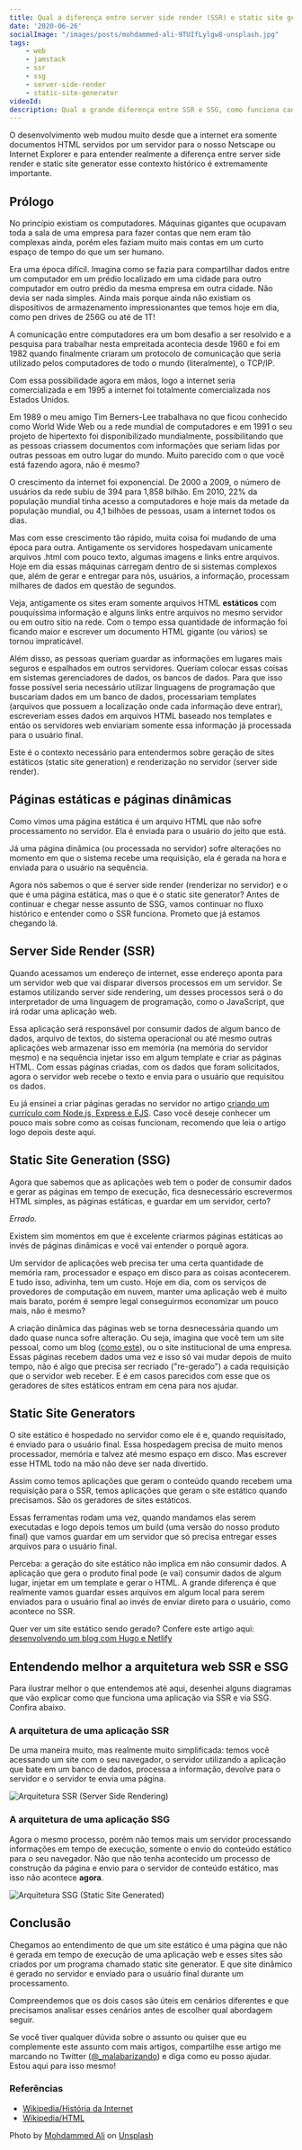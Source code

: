 ```yaml
---
title: Qual a diferença entre server side render (SSR) e static site generator (SSG)
date: '2020-06-26'
socialImage: "/images/posts/mohdammed-ali-9TUIfLylgw8-unsplash.jpg"
tags:
    - web
    - jamstack
    - ssr
    - ssg
    - server-side-render
    - static-site-generator
videoId: 
description: Qual a grande diferença entre SSR e SSG, como funciona cada abordagem e porquê isso existe?
---
```


O desenvolvimento web mudou muito desde que a internet era somente documentos HTML servidos por um servidor para o nosso Netscape ou Internet Explorer e para entender realmente a diferença entre server side render e static site generator esse contexto histórico é extremamente importante.

## Prólogo

No princípio existiam os computadores. Máquinas gigantes que ocupavam toda a sala de uma empresa para fazer contas que nem eram tão complexas ainda, porém eles faziam muito mais contas em um curto espaço de tempo do que um ser humano.

Era uma época difícil. Imagina como se fazia para compartilhar dados entre um computador em um prédio localizado em uma cidade para outro computador em outro prédio da mesma empresa em outra cidade. Não devia ser nada simples. Ainda mais porque ainda não existiam os dispositivos de armazenamento impressionantes que temos hoje em dia, como pen drives de 256G ou até de 1T! 

A comunicação entre computadores era um bom desafio a ser resolvido e a pesquisa para trabalhar nesta empreitada acontecia desde 1960 e foi em 1982 quando finalmente criaram um protocolo de comunicação que seria utilizado pelos computadores de todo o mundo (literalmente), o TCP/IP.

Com essa possibilidade agora em mãos, logo a internet seria comercializada e em 1995 a internet foi totalmente comercializada nos Estados Unidos.

Em 1989 o meu amigo Tim Berners-Lee trabalhava no que ficou conhecido como World Wide Web ou a rede mundial de computadores e em 1991 o seu projeto de hipertexto foi disponibilizado mundialmente, possibilitando que as pessoas criassem documentos com informações que seriam lidas por outras pessoas em outro lugar do mundo. Muito parecido com o que você está fazendo agora, não é mesmo?

O crescimento da internet foi exponencial. De 2000 a 2009, o número de usuários da rede subiu de 394 para 1,858 bilhão. Em 2010, 22% da população mundial tinha acesso a computadores e hoje mais da metade da população mundial, ou 4,1 bilhões de pessoas, usam a internet todos os dias.

Mas com esse crescimento tão rápido, muita coisa foi mudando de uma época para outra. Antigamente os servidores hospedavam unicamente arquivos .html com pouco texto, algumas imagens e links entre arquivos. Hoje em dia essas máquinas carregam dentro de si sistemas complexos que, além de gerar e entregar para nós, usuários, a informação, processam milhares de dados em questão de segundos.

Veja, antigamente os sites eram somente arquivos HTML **estáticos** com pouquíssima informação e alguns links entre arquivos no mesmo servidor ou em outro sítio na rede. Com o tempo essa quantidade de informação foi ficando maior e escrever um documento HTML gigante (ou vários) se tornou impraticável. 

Além disso, as pessoas queriam guardar as informações em lugares mais seguros e espalhados em outros servidores. Queriam colocar essas coisas em sistemas gerenciadores de dados, os bancos de dados. Para que isso fosse possível seria necessário utilizar linguagens de programação que buscariam dados em um banco de dados, processariam templates (arquivos que possuem a localização onde cada informação deve entrar), escreveriam esses dados em arquivos HTML baseado nos templates e então os servidores web enviariam somente essa informação já processada para o usuário final.

Este é o contexto necessário para entendermos sobre geração de sites estáticos (static site generation) e renderização no servidor (server side render).

## Páginas estáticas e páginas dinâmicas

Como vimos uma página estática é um arquivo HTML que não sofre processamento no servidor. Ela é enviada para o usuário do jeito que está.

Já uma página dinâmica (ou processada no servidor) sofre alterações no momento em que o sistema recebe uma requisição, ela é gerada na hora e enviada para o usuário na sequência.

Agora nós sabemos o que é server side render (renderizar no servidor) e o que é uma página estática, mas o que é o static site generator? Antes de continuar e chegar nesse assunto de SSG, vamos continuar no fluxo histórico e entender como o SSR funciona. Prometo que já estamos chegando lá.

## Server Side Render (SSR)

Quando acessamos um endereço de internet, esse endereço aponta para um servidor web que vai disparar diversos processos em um servidor. Se estamos utilizando server side rendering, um desses processos será o do interpretador de uma linguagem de programação, como o JavaScript, que irá rodar uma aplicação web.

Essa aplicação será responsável por consumir dados de algum banco de dados, arquivo de textos, do sistema operacional ou até mesmo outras aplicações web armazenar isso em memória (na memória do servidor mesmo) e na sequência injetar isso em algum template e criar as páginas HTML. Com essas páginas criadas, com os dados que foram solicitados, agora o servidor web recebe o texto e envia para o usuário que requisitou os dados.

Eu já ensinei a criar páginas geradas no servidor no artigo [criando um currículo com Node.js, Express e EJS](/posts/criando-um-currículo-com-node-js-express-e-templates-ejs/). Caso você deseje conhecer um pouco mais sobre como as coisas funcionam, recomendo que leia o artigo logo depois deste aqui.

## Static Site Generation (SSG)

Agora que sabemos que as aplicações web tem o poder de consumir dados e gerar as páginas em tempo de execução, fica desnecessário escrevermos HTML simples, as páginas estáticas, e guardar em um servidor, certo?

*Errado.*

Existem sim momentos em que é excelente criarmos páginas estáticas ao invés de páginas dinâmicas e você vai entender o porquê agora.

Um servidor de aplicações web precisa ter uma certa quantidade de memória ram, processador e espaço em disco para as coisas acontecerem. E tudo isso, adivinha, tem um custo. Hoje em dia, com os serviços de provedores de computação em nuvem, manter uma aplicação web é muito mais barato, porém é sempre legal conseguirmos economizar um pouco mais, não é mesmo?

A criação dinâmica das páginas web se torna desnecessária quando um dado quase nunca sofre alteração. Ou seja, imagina que você tem um site pessoal, como um blog ([como este](https://github.com/woliveiras/woliveiras.github.io/)), ou o site institucional de uma empresa. Essas páginas recebem dados uma vez e isso só vai mudar depois de muito tempo, não é algo que precisa ser recriado ("re-gerado") a cada requisição que o servidor web receber. E é em casos parecidos com esse que os geradores de sites estáticos entram em cena para nos ajudar.

## Static Site Generators

O site estático é hospedado no servidor como ele é e, quando requisitado, é enviado para o usuário final. Essa hospedagem precisa de muito menos processador, memória e talvez até mesmo espaço em disco. Mas escrever esse HTML todo na mão não deve ser nada divertido.

Assim como temos aplicações que geram o conteúdo quando recebem uma requisição para o SSR, temos aplicações que geram o site estático quando precisamos. São os geradores de sites estáticos. 

Essas ferramentas rodam uma vez, quando mandamos elas serem executadas e logo depois temos um build (uma versão do nosso produto final) que vamos guardar em um servidor que só precisa entregar esses arquivos para o usuário final.

Perceba: a geração do site estático não implica em não consumir dados. A aplicação que gera o produto final pode (e vai) consumir dados de algum lugar, injetar em um template e gerar o HTML. A grande diferença é que realmente vamos guardar esses arquivos em algum local para serem enviados para o usuário final ao invés de enviar direto para o usuário, como acontece no SSR.

Quer ver um site estático sendo gerado? Confere este artigo aqui: [desenvolvendo um blog com Hugo e Netlify](/posts/desenvolvendo-um-blog-com-interface-administrativa-com-hugo-e-netlify/)

## Entendendo melhor a arquitetura web SSR e SSG

Para ilustrar melhor o que entendemos até aqui, desenhei alguns diagramas que vão explicar como que funciona uma aplicação via SSR e via SSG. Confira abaixo.

### A arquitetura de uma aplicação SSR

De uma maneira muito, mas realmente muito simplificada: temos você acessando um site com o seu navegador, o servidor utilizando a aplicação que bate em um banco de dados, processa a informação, devolve para o servidor e o servidor te envia uma página.

![Arquitetura SSR (Server Side Rendering)]({{site.postsImagesPath}}arquitetura_SSR.png)

### A arquitetura de uma aplicação SSG

Agora o mesmo processo, porém não temos mais um servidor processando informações em tempo de execução, somente o envio do conteúdo estático para o seu navegador. Não que não tenha acontecido um processo de construção da página e envio para o servidor de conteúdo estático, mas isso não acontece **agora**.

![Arquitetura SSG (Static Site Generated)]({{site.postsImagesPath}}arquitetura_SSG.png)

## Conclusão

Chegamos ao entendimento de que um site estático é uma página que não é gerada em tempo de execução de uma aplicação web e esses sites são criados por um programa chamado static site generator. E que site dinâmico é gerado no servidor e enviado para o usuário final durante um processamento.

Compreendemos que os dois casos são úteis em cenários diferentes e que precisamos analisar esses cenários antes de escolher qual abordagem seguir.

Se você tiver qualquer dúvida sobre o assunto ou quiser que eu complemente este assunto com mais artigos, compartilhe esse artigo me marcando no Twitter ([@_malabarizando](https://twitter.com/_malabarizando)) e diga como eu posso ajudar. Estou aqui para isso mesmo! 

### Referências

- [Wikipedia/História da Internet](https://pt.wikipedia.org/wiki/Internet#Hist%C3%B3ria)
- [Wikipedia/HTML](https://pt.wikipedia.org/wiki/HTML)

<span>Photo by <a href="https://unsplash.com/@mohdali_31?utm_source=unsplash&amp;utm_medium=referral&amp;utm_content=creditCopyText">Mohdammed Ali</a> on <a href="https://unsplash.com/s/photos/web?utm_source=unsplash&amp;utm_medium=referral&amp;utm_content=creditCopyText">Unsplash</a></span>
